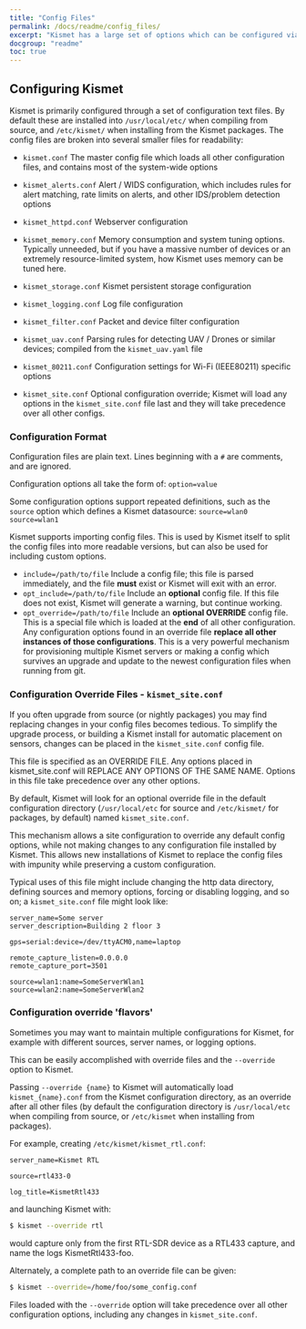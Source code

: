 ```yaml
---
title: "Config Files"
permalink: /docs/readme/config_files/
excerpt: "Kismet has a large set of options which can be configured via configuration files - and sanely managed during upgrades with kismet_site.conf"
docgroup: "readme"
toc: true
---
```


## Configuring Kismet

Kismet is primarily configured through a set of configuration text files.  By default these are installed into `/usr/local/etc/` when compiling from source, and `/etc/kismet/` when installing from the Kismet packages. The config files are broken into several smaller files for readability:

* `kismet.conf`
   The master config file which loads all other configuration files, and contains most of the system-wide options

* `kismet_alerts.conf`
   Alert / WIDS configuration, which includes rules for alert matching, rate limits on alerts, and other IDS/problem detection options

* `kismet_httpd.conf`
   Webserver configuration

* `kismet_memory.conf`
   Memory consumption and system tuning options.  Typically unneeded, but if you have a massive number of devices or an extremely resource-limited system, how Kismet uses memory can be tuned here.

* `kismet_storage.conf`
   Kismet persistent storage configuration

* `kismet_logging.conf`
   Log file configuration

* `kismet_filter.conf`
   Packet and device filter configuration

* `kismet_uav.conf`
   Parsing rules for detecting UAV / Drones or similar devices; compiled from the `kismet_uav.yaml` file

* `kismet_80211.conf`
   Configuration settings for Wi-Fi (IEEE80211) specific options

* `kismet_site.conf`
   Optional configuration override; Kismet will load any options in the `kismet_site.conf` file last and they will take precedence over all other configs.

### Configuration Format

Configuration files are plain text.  Lines beginning with a `#` are comments, and are ignored.

Configuration options all take the form of:
   `option=value`

Some configuration options support repeated definitions, such as the 
`source` option which defines a Kismet datasource:
   `source=wlan0`
   `source=wlan1`

Kismet supports importing config files.  This is used by Kismet itself to
split the config files into more readable versions, but can also be used
for including custom options.

* `include=/path/to/file`
   Include a config file; this file is parsed immediately, and the file **must** exist or Kismet will exit with an error.
* `opt_include=/path/to/file`
   Include an **optional** config file.  If this file does not exist, Kismet will generate a warning, but continue working.
* `opt_override=/path/to/file`
   Include an **optional OVERRIDE** config file.  This is a special file which is loaded at the **end** of all other configuration.  Any configuration options found in an override file **replace all other instances of those configurations**.  This is a very powerful mechanism for provisioning multiple Kismet servers or making a config which survives an upgrade and update to the newest configuration files when running from git.

### Configuration Override Files - `kismet_site.conf`
If you often upgrade from source (or nightly packages) you may find replacing changes in your config files becomes tedious.  To simplify the upgrade process, or building a Kismet install for automatic placement on sensors, changes can be placed in the `kismet_site.conf` config file.

This file is specified as an OVERRIDE FILE.  Any options placed in kismet_site.conf will REPLACE ANY OPTIONS OF THE SAME NAME.  Options in this file take precedence over any other options.

By default, Kismet will look for an optional override file in the default
configuration directory (`/usr/local/etc` for source and `/etc/kismet/` for packages, by default) named `kismet_site.conf`.

This mechanism allows a site configuration to override any default config
options, while not making changes to any configuration file installed by
Kismet.  This allows new installations of Kismet to replace the config files with impunity while preserving a custom configuration.

Typical uses of this file might include changing the http data directory,
defining sources and memory options, forcing or disabling logging, and so on; a `kismet_site.conf` file might look like:
```
server_name=Some server
server_description=Building 2 floor 3

gps=serial:device=/dev/ttyACM0,name=laptop

remote_capture_listen=0.0.0.0
remote_capture_port=3501

source=wlan1:name=SomeServerWlan1
source=wlan2:name=SomeServerWlan2
```

### Configuration override 'flavors'

Sometimes you may want to maintain multiple configurations for Kismet, for example with different sources, server names, or logging options.

This can be easily accomplished with override files and the `--override` option to Kismet.

Passing `--override {name}` to Kismet will automatically load `kismet_{name}.conf` from the Kismet configuration directory, as an override after all other files (by default the configuration directory is `/usr/local/etc` when compiling from source, or `/etc/kismet` when installing from packages).

For example, creating `/etc/kismet/kismet_rtl.conf`:

```
server_name=Kismet RTL

source=rtl433-0

log_title=KismetRtl433
```

and launching Kismet with:

```bash
$ kismet --override rtl
```

would capture only from the first RTL-SDR device as a RTL433 capture, and name the logs KismetRtl433-foo.

Alternately, a complete path to an override file can be given:

```bash
$ kismet --override=/home/foo/some_config.conf
```

Files loaded with the `--override` option will take precedence over all other configuration options, including any changes in `kismet_site.conf`.



